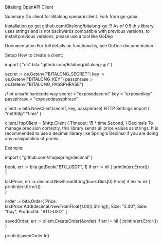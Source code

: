Bitalong OpenAPI Client

Summary
Go client for Bitalong openapi client. Fork from go-gdax.

Installation
go get github.com/Bitalong/bitalong-go
!!! As of 0.5 this library uses strings and is not backwards compatible with previous versions, to install previous versions, please use a tool like GoDep

Documentation
For full details on functionality, see GoDoc documentation.

Setup
How to create a client:

import (
  "os"
  bita "github.com/Bitalong/bitalong-go"
)

secret := os.Getenv("BITALONG_SECRET")
key := os.Getenv("BITALONG_KEY")
passphrase := os.Getenv("BITALONG_PASSPHRASE")

// or unsafe hardcode way
secret = "exposedsecret"
key = "exposedkey"
passphrase = "exposedpassphrase"

client := bita.NewClient(secret, key, passphrase)
HTTP Settings
import (
  "net/http"
  "time"
)

client.HttpClient = &http.Client {
  Timeout: 15 * time.Second,
}
Decimals
To manage precision correctly, this library sends all price values as strings. It is recommended to use a decimal library like Spring's Decimal if you are doing any manipulation of prices.

Example:

import (
  "github.com/shopspring/decimal"
)

book, err := bita.getBook("BTC_USDT", 1)
if err != nil {
    println(err.Error())  
}

lastPrice, err := decimal.NewFromString(book.Bids[0].Price)
if err != nil {
    println(err.Error())  
}

order := bita.Order{
  Price: lastPrice.Add(decimal.NewFromFloat(1.00)).String(),
  Size: "2.00",
  Side: "buy",
  ProductId: "BTC-USD",
}

savedOrder, err := client.CreateOrder(&order)
if err != nil {
  println(err.Error())
}

println(savedOrder.Id)
